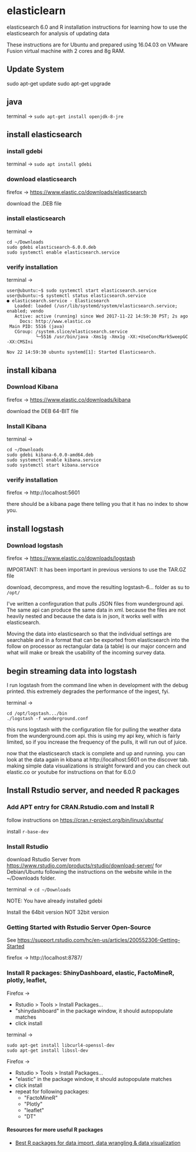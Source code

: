 # elasticlearn
elasticsearch 6.0 and R installation instructions for learning how to use the elasticsearch for analysis of updating data

These instructions are for Ubuntu and prepared using 16.04.03 on VMware Fusion virtual machine with 2 cores and 8g RAM.

## Update System

sudo apt-get update
sudo apt-get upgrade

## java

terminal -> `sudo apt-get install openjdk-8-jre`

## install elasticsearch

### install gdebi

terminal -> `sudo apt install gdebi`

### download elasticsearch

firefox -> https://www.elastic.co/downloads/elasticsearch

download the .DEB file

### install elasticsearch

terminal -> 
```
cd ~/Downloads
sudo gdebi elasticsearch-6.0.0.deb
sudo systemctl enable elasticsearch.service
```

### verify installation

terminal ->
```
user@ubuntu:~$ sudo systemctl start elasticsearch.service 
user@ubuntu:~$ systemctl status elasticsearch.service 
● elasticsearch.service - Elasticsearch
   Loaded: loaded (/usr/lib/systemd/system/elasticsearch.service; enabled; vendo
   Active: active (running) since Wed 2017-11-22 14:59:30 PST; 2s ago
     Docs: http://www.elastic.co
 Main PID: 5516 (java)
   CGroup: /system.slice/elasticsearch.service
           └─5516 /usr/bin/java -Xms1g -Xmx1g -XX:+UseConcMarkSweepGC -XX:CMSIni

Nov 22 14:59:30 ubuntu systemd[1]: Started Elasticsearch.
```
## install kibana

### Download Kibana

firefox -> https://www.elastic.co/downloads/kibana

download the DEB 64-BIT file

### Install Kibana

terminal -> 
```
cd ~/Downloads
sudo gdebi kibana-6.0.0-amd64.deb 
sudo systemctl enable kibana.service
sudo systemctl start kibana.service
```

### verify installation

firefox -> http://localhost:5601

there should be a kibana page there telling you that it has no index to show you.

## install logstash

### Download logstash

firefox -> https://www.elastic.co/downloads/logstash

IMPORTANT: It has been important in previous versions to use the TAR.GZ file

download, decompress, and move the resulting logstash-6... folder as su to `/opt/`

I've written a confirguration that pulls JSON files from wunderground api.  The same api can produce the same data in xml.  because the files are not heavily nested and because the data is in json, it works well with elasticsearch.

Moving the data into elasticsearch so that the individual settings are searchable and in a format that can be exported from elasticsearch into the follow on processor as rectangular data (a table) is our major concern and what will make or break the usability of the incoming survey data.

## begin streaming data into logstash

I run logstash from the command line when in development with the debug printed.  this extremely degrades the performance of the ingest, fyi.

terminal ->
```
cd /opt/logstash.../bin
./logstash -f wunderground.conf
```

this runs logstash with the configuration file for pulling the weather data from the wunderground.com api.  this is using my api key, which is fairly limited, so if you increase the frequency of the pulls, it will run out of juice.

now that the elasticsearch stack is complete and up and running.  you can look at the data again in kibana at 
http://localhost:5601 on the discover tab.  making simple data visualizations is straight forward and you can check out elastic.co or youtube for instructions on that for 6.0.0

## Install Rstudio server, and needed R packages

### Add APT entry for CRAN.Rstudio.com and Install R

follow instructions on https://cran.r-project.org/bin/linux/ubuntu/

install `r-base-dev`

### Install Rstudio

download Rstudio Server from https://www.rstudio.com/products/rstudio/download-server/ for Debian/Ubuntu following the instructions on the website while in the ~/Downloads folder.

terminal -> `cd ~/Downloads`

NOTE: You have already installed gdebi

Install the 64bit version NOT 32bit version

### Getting Started with Rstudio Server Open-Source

See https://support.rstudio.com/hc/en-us/articles/200552306-Getting-Started

firefox -> http://localhost:8787/

### Install R packages: ShinyDashboard, elastic, FactoMineR, plotly, leaflet, 

Firefox -> 
- Rstudio > Tools > Install Packages... 
- "shinydashboard" in the package window, it should autopopulate matches
- click install

terminal -> 
```
sudo apt-get install libcurl4-openssl-dev
sudo apt-get install libssl-dev
```
Firefox -> 
- Rstudio > Tools > Install Packages... 
- "elastic" in the package window, it should autopopulate matches
- click install
- repeat for following packages:
  - "FactoMineR"
  - "Plotly"
  - "leaflet"
  - "DT"

#### Resources for more useful R packages
- [Best R packages for data import, data wrangling & data visualization](https://www.computerworld.com/article/2921176/business-intelligence/great-r-packages-for-data-import-wrangling-visualization.html)
